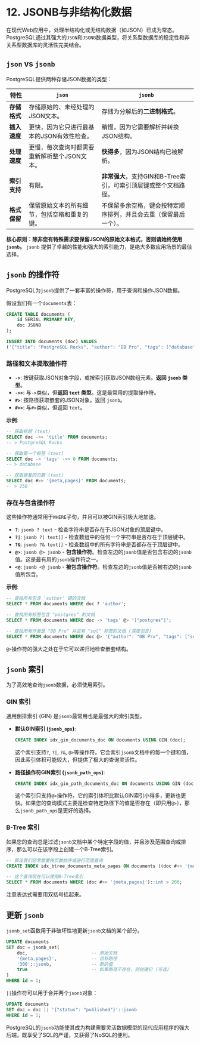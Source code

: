 # 12. JSONB与非结构化数据

在现代Web应用中，处理半结构化或无结构数据（如JSON）已成为常态。PostgreSQL通过其强大的`JSON`和`JSONB`数据类型，将关系型数据库的稳定性和非关系型数据库的灵活性完美结合。

## `json` vs `jsonb`

PostgreSQL提供两种存储JSON数据的类型：

| 特性 | `json` | `jsonb` |
| --- | --- | --- |
| **存储格式** | 存储原始的、未经处理的JSON文本。 | 存储为分解后的**二进制格式**。 |
| **插入速度** | 更快，因为它只进行最基本的JSON有效性检查。 | 稍慢，因为它需要解析并转换JSON结构。 |
| **处理速度** | 更慢，每次查询时都需要重新解析整个JSON文本。 | **快得多**，因为JSON结构已被解析。 |
| **索引支持** | 有限。 | **非常强大**，支持GIN和B-Tree索引，可索引顶层键或整个文档路径。 |
| **格式保留** | 保留原始文本的所有细节，包括空格和重复的键。 | 不保留多余空格，键会按特定顺序排列，并且会去重（保留最后一个）。 |

**核心原则：除非您有特殊需求要保留JSON的原始文本格式，否则请始终使用 `jsonb`。** `jsonb` 提供了卓越的性能和强大的索引能力，是绝大多数应用场景的最佳选择。

## `jsonb` 的操作符

PostgreSQL为`jsonb`提供了一套丰富的操作符，用于查询和操作JSON数据。

假设我们有一个`documents`表：
```sql
CREATE TABLE documents (
    id SERIAL PRIMARY KEY,
    doc JSONB
);

INSERT INTO documents (doc) VALUES
('{"title": "PostgreSQL Rocks", "author": "DB Pro", "tags": ["database", "sql", "postgres"], "meta": {"pages": 250}}');
```

### 路径和文本提取操作符

- **`->`**: 按键获取JSON对象字段，或按索引获取JSON数组元素。**返回 `jsonb` 类型**。
- **`->>`**: 与`->`类似，但**返回 `text` 类型**。这是最常用的提取操作符。
- **`#>`**: 按路径获取嵌套的JSON对象。返回 `jsonb`。
- **`#>>`**: 与`#>`类似，但返回 `text`。

**示例**:
```sql
-- 获取标题 (text)
SELECT doc ->> 'title' FROM documents;
-- > PostgreSQL Rocks

-- 获取第一个标签 (text)
SELECT doc -> 'tags' ->> 0 FROM documents;
-- > database

-- 获取嵌套的页数 (text)
SELECT doc #>> '{meta,pages}' FROM documents;
-- > 250
```

### 存在与包含操作符

这些操作符通常用于`WHERE`子句，并且可以被GIN索引极大地加速。

- **`?`**: `jsonb ? text` - 检查字符串是否存在于JSON对象的顶层键中。
- **`?|`**: `jsonb ?| text[]` - 检查数组中的任何一个字符串是否存在于顶层键中。
- **`?&`**: `jsonb ?& text[]` - 检查数组中的所有字符串是否都存在于顶层键中。
- **`@>`**: `jsonb @> jsonb` - **包含操作符**。检查左边的`jsonb`值是否包含右边的`jsonb`值。这是最有用的`jsonb`操作符之一。
- **`<@`**: `jsonb <@ jsonb` - **被包含操作符**。检查左边的`jsonb`值是否被右边的`jsonb`值所包含。

**示例**:
```sql
-- 查找所有包含 'author' 键的文档
SELECT * FROM documents WHERE doc ? 'author';

-- 查找所有标签包含 "postgres" 的文档
SELECT * FROM documents WHERE doc -> 'tags' @> '["postgres"]';

-- 查找所有作者是 "DB Pro" 并且有 "sql" 标签的文档 (深度包含)
SELECT * FROM documents WHERE doc @> '{"author": "DB Pro", "tags": ["sql"]}';
```
`@>`操作符的强大之处在于它可以递归地检查嵌套结构。

## `jsonb` 索引

为了高效地查询`jsonb`数据，必须使用索引。

### GIN 索引

通用倒排索引 (GIN) 是`jsonb`最常用也是最强大的索引类型。

- **默认GIN索引 (`jsonb_ops`)**:
  ```sql
  CREATE INDEX idx_gin_documents_doc ON documents USING GIN (doc);
  ```
  这个索引支持`?`, `?|`, `?&`, `@>`等操作符。它会索引`jsonb`文档中的每一个键和值，因此索引体积可能较大，但提供了极大的查询灵活性。

- **路径操作符GIN索引 (`jsonb_path_ops`)**:
  ```sql
  CREATE INDEX idx_gin_path_documents_doc ON documents USING GIN (doc jsonb_path_ops);
  ```
  这个索引只支持`@>`操作符。它的索引体积比默认GIN索引小得多，更新也更快。如果您的查询模式主要是检查特定路径下的值是否存在（即只用`@>`），那么`jsonb_path_ops`是更好的选择。

### B-Tree 索引

如果您的查询总是过滤`jsonb`文档中某个特定字段的值，并且涉及范围查询或排序，那么可以在该字段上创建一个B-Tree索引。

```sql
-- 假设我们经常需要按页数排序或进行范围查询
CREATE INDEX idx_btree_documents_meta_pages ON documents ((doc #>> '{meta,pages}'));

-- 这个查询现在可以使用B-Tree索引
SELECT * FROM documents WHERE (doc #>> '{meta,pages}')::int > 200;
```
注意表达式需要用双括号括起来。

## 更新 `jsonb`

`jsonb_set`函数用于非破坏性地更新`jsonb`文档的某个部分。

```sql
UPDATE documents
SET doc = jsonb_set(
    doc,                        -- 原始文档
    '{meta,pages}',             -- 目标路径
    '300'::jsonb,               -- 新的值
    true                        -- 如果路径不存在，则创建它 (可选)
)
WHERE id = 1;
```

`||`操作符可以用于合并两个`jsonb`对象：
```sql
UPDATE documents
SET doc = doc || '{"status": "published"}'::jsonb
WHERE id = 1;
```

PostgreSQL的`jsonb`功能使其成为构建需要灵活数据模型的现代应用程序的强大后端，既享受了SQL的严谨，又获得了NoSQL的便利。 